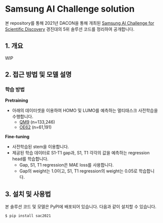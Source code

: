 # Samsung AI Challenge solution

본 repository를 통해 2021년 DACON을 통해 개최된 [Samsung AI Challenge for Scientific Discovery](https://dacon.io/competitions/official/235789/overview/description) 경진대의 5위 솔루션 코드를 정리하여 공개합니다.

## 1. 개요

WIP

## 2. 접근 방법 및 모델 설명

### 학습 방법

**Pretraining**
- 아래의 데이터셋을 이용하여 HOMO 및 LUMO를 예측하는 멀티태스크 사전학습을 수행합니다.
    - [QM9](http://quantum-machine.org/datasets/) (n=133,246)
    - [OE62](https://www.nature.com/articles/s41597-020-0385-y) (n=61,191)

**Fine-tuning**
- 사전학습된 stem을 이용합니다.
- 제공된 학습 데이터로 S1-T1 gap과, S1, T1 각각의 값을 예측하는 regression head를 학습합니다.
    - Gap, S1, T1 regression은 MAE loss를 사용합니다.
    - Gap의 weight는 1.0이고, S1, T1 regression의 weight는 0.05로 학습합니다.


## 3. 설치 및 사용법
본 솔루션 코드 및 모델은 PyPI에 배포되어 있습니다. 다음과 같이 설치할 수 있습니다.
```bash
$ pip install sac2021
```
